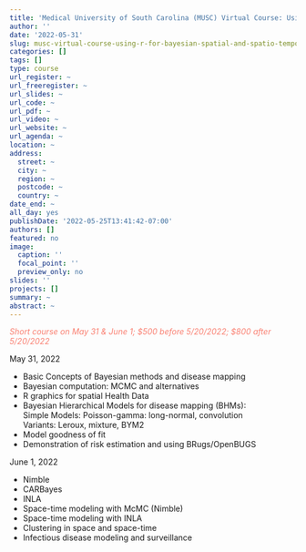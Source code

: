 ```yaml
---
title: 'Medical University of South Carolina (MUSC) Virtual Course: Using R for Bayesian Spatial and Spatio-Temporal Health Modeling '
author: ''
date: '2022-05-31'
slug: musc-virtual-course-using-r-for-bayesian-spatial-and-spatio-temporal-health-modeling
categories: []
tags: []
type: course
url_register: ~
url_freeregister: ~
url_slides: ~
url_code: ~
url_pdf: ~
url_video: ~
url_website: ~
url_agenda: ~
location: ~
address:
  street: ~
  city: ~
  region: ~
  postcode: ~
  country: ~
date_end: ~
all_day: yes
publishDate: '2022-05-25T13:41:42-07:00'
authors: []
featured: no
image:
  caption: ''
  focal_point: ''
  preview_only: no
slides: ''
projects: []
summary: ~
abstract: ~
---
```

<span style="color: salmon;">*Short course on May 31 & June 1; $500 before 5/20/2022; $800 after 5/20/2022*</span>

<!--more-->
May 31, 2022
- Basic Concepts of Bayesian methods and disease mapping  
- Bayesian computation: MCMC and alternatives  
- R graphics for spatial Health Data 
- Bayesian Hierarchical Models for disease mapping (BHMs):  
	Simple Models: Poisson-gamma: long-normal, convolution   
  Variants: Leroux, mixture, BYM2    
- Model goodness of fit  
- Demonstration of risk estimation and using BRugs/OpenBUGS  

June 1, 2022
- Nimble
- CARBayes
- INLA
- Space-time modeling with McMC (Nimble)
- Space-time modeling with INLA
- Clustering in space and space-time
- Infectious disease modeling and surveillance